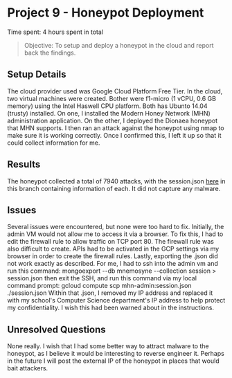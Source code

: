 # Project 9 - Honeypot Deployment

Time spent: 4 hours spent in total

> Objective: To setup and deploy a honeypot in the cloud and report back the findings.

## Setup Details

The cloud provider used was Google Cloud Platform Free Tier. In the cloud, two virtual machines were created. Bother were f1-micro (1 vCPU, 0.6 GB memory) using the Intel Haswell CPU platform. Both has Ubunto 14.04 (trusty) installed. On one, I installed the Modern Honey Network (MHN) administration application. On the other, I deployed the Dionaea honeypot that MHN supports. I then ran an attack against the honeypot using nmap to make sure it is working correctly. Once I confirmed this, I left it up so that it could collect information for me.

## Results

The honeypot collected a total of 7940 attacks, with the session.json [here](https://github.com/WickedElectronics/Secure-Software-Engineering/blob/Week-9/session.json) in this branch containing information of each. It did not capture any malware.

## Issues

Several issues were encountered, but none were too hard to fix. Initially, the admin VM would not allow me to access it via a browser. To fix this, I had to edit the firewall rule to allow traffic on TCP port 80. The firewall rule was also difficult to create. APIs had to be activated in the GCP settings via my browser in order to create the firewall rules. Lastly, exporting the .json did not work exactly as described. For me, I had to ssh into the admin vm and run this command: mongoexport --db mnemosyne --collection session > session.json
then exit the SSH, and run this command via my local command prompt: gcloud compute scp mhn-admin:session.json ./session.json
Within that .json, I removed my IP address and replaced it with my school's Computer Science department's IP address to help protect my confidentiality. I wish this had been warned about in the instructions.

## Unresolved Questions

None really. I wish that I had some better way to attract malware to the honeypot, as I believe it would be interesting to reverse engineer it. Perhaps in the future I will post the external IP of the honeypot in places that would bait attackers.
